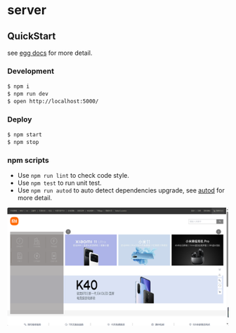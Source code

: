 # server



## QuickStart

<!-- add docs here for user -->

see [egg docs][egg] for more detail.

### Development

```bash
$ npm i
$ npm run dev
$ open http://localhost:5000/
```

### Deploy

```bash
$ npm start
$ npm stop
```

### npm scripts

- Use `npm run lint` to check code style.
- Use `npm test` to run unit test.
- Use `npm run autod` to auto detect dependencies upgrade, see [autod](https://www.npmjs.com/package/autod) for more detail.


[egg]: https://eggjs.org

![alt text](image.png)